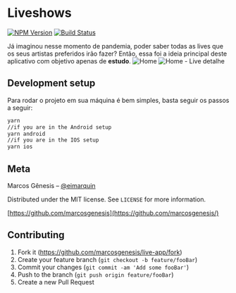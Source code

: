 # Liveshows

[![NPM Version][npm-image]][npm-url]
[![Build Status][travis-image]][travis-url]

Já imaginou nesse momento de pandemia, poder saber todas as lives que os seus artistas preferidos irão fazer? Então, essa foi a ideia
principal deste aplicativo com objetivo apenas de **estudo**.
![Home](https://user-images.githubusercontent.com/49327985/90633077-c8324500-e1fb-11ea-85cd-9854be78b89a.png)
![Home - Live detalhe](https://user-images.githubusercontent.com/49327985/90633264-19dacf80-e1fc-11ea-98cb-4969e3368837.png)

## Development setup

Para rodar o projeto em sua máquina é bem simples, basta seguir os passos a seguir:

```sh
yarn
//if you are in the Android setup
yarn android
//if you are in the IOS setup
yarn ios
```

## Meta

Marcos Gênesis – [@eimarquin](https://www.instagram.com/eimarquin/?hl=pt-br)

Distributed under the MIT license. See `LICENSE` for more information.

[https://github.com/marcosgenesis](https://github.com/marcosgenesis/)

## Contributing

1. Fork it (<https://github.com/marcosgenesis/live-app/fork>)
2. Create your feature branch (`git checkout -b feature/fooBar`)
3. Commit your changes (`git commit -am 'Add some fooBar'`)
4. Push to the branch (`git push origin feature/fooBar`)
5. Create a new Pull Request

<!-- Markdown link & img dfn's -->

[npm-image]: https://img.shields.io/npm/v/datadog-metrics.svg?style=flat-square
[npm-url]: https://npmjs.org/package/datadog-metrics
[npm-downloads]: https://img.shields.io/npm/dm/datadog-metrics.svg?style=flat-square
[travis-image]: https://img.shields.io/travis/dbader/node-datadog-metrics/master.svg?style=flat-square
[travis-url]: https://travis-ci.org/dbader/node-datadog-metrics
[wiki]: https://github.com/yourname/yourproject/wiki
